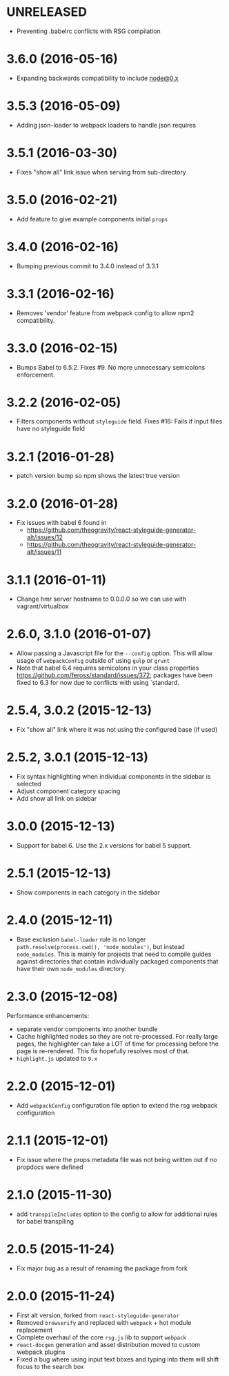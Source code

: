 # UNRELEASED
  * Preventing .babelrc conflicts with RSG compilation

# 3.6.0 (2016-05-16)
  * Expanding backwards compatibility to include node@0.x

# 3.5.3 (2016-05-09)
  * Adding json-loader to webpack loaders to handle json requires

# 3.5.1 (2016-03-30)
  * Fixes "show all" link issue when serving from sub-directory

# 3.5.0 (2016-02-21)
  * Add feature to give example components initial `props`

# 3.4.0 (2016-02-16)
  * Bumping previous commit to 3.4.0 instead of 3.3.1

# 3.3.1 (2016-02-16)
  * Removes 'vendor' feature from webpack config to allow npm2 compatibility.

# 3.3.0 (2016-02-15)

  * Bumps Babel to 6.5.2. Fixes #9. No more unnecessary semicolons enforcement.

# 3.2.2 (2016-02-05)

  * Filters components without `styleguide` field. Fixes #16: Fails if input files have no styleguide field

# 3.2.1 (2016-01-28)

  * patch version bump so npm shows the latest true version

# 3.2.0 (2016-01-28)

  * Fix issues with babel 6 found in
    * https://github.com/theogravity/react-styleguide-generator-alt/issues/12
    * https://github.com/theogravity/react-styleguide-generator-alt/issues/11

# 3.1.1 (2016-01-11)

  * Change hmr server hostname to 0.0.0.0 so we can use with vagrant/virtualbox

# 2.6.0, 3.1.0 (2016-01-07)

  * Allow passing a Javascript file for the `--config` option. This will allow usage of `webpackConfig` outside of using `gulp` or `grunt`
  * Note that babel 6.4 requires semicolons in your class properties https://github.com/feross/standard/issues/372; packages have been fixed to 6.3 for now due to conflicts with using `standard.

# 2.5.4, 3.0.2 (2015-12-13)

  * Fix "show all" link where it was not using the configured base (if used)

# 2.5.2, 3.0.1 (2015-12-13)

  * Fix syntax highlighting when individual components in the sidebar is selected
  * Adjust component category spacing
  * Add show all link on sidebar

# 3.0.0 (2015-12-13)

  * Support for babel 6. Use the 2.x versions for babel 5 support.

# 2.5.1 (2015-12-13)

  * Show components in each category in the sidebar

# 2.4.0 (2015-12-11)

  * Base exclusion `babel-loader` rule is no longer `path.resolve(process.cwd(), 'node_modules')`, but instead `node_modules`. This is mainly for projects that need to compile guides against directories that contain individually packaged components that have their own `node_modules` directory.

# 2.3.0 (2015-12-08)

  Performance enhancements:

  * separate vendor components into another bundle
  * Cache highlighted nodes so they are not re-processed. For really large pages, the highlighter can take a LOT of time for processing before the page is re-rendered. This fix hopefully resolves most of that.
  * `highlight.js` updated to `9.x`

# 2.2.0 (2015-12-01)

  * Add `webpackConfig` configuration file option to extend the rsg webpack configuration

# 2.1.1 (2015-12-01)

  * Fix issue where the props metadata file was not being written out if no propdocs were defined

# 2.1.0 (2015-11-30)

  * add `transpileIncludes` option to the config to allow for additional rules for babel transpiling

# 2.0.5 (2015-11-24)

  * Fix major bug as a result of renaming the package from fork

# 2.0.0 (2015-11-24)

  * First alt version, forked from `react-styleguide-generator`
  * Removed `browserify` and replaced with `webpack` + hot module replacement
  * Complete overhaul of the core `rsg.js` lib to support `webpack`
  * `react-docgen` generation and asset distribution moved to custom webpack plugins
  * Fixed a bug where using input text boxes and typing into them will shift focus to the search box
